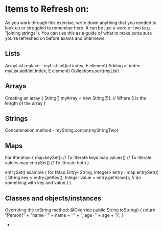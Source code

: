 # Items to Refresh on:

As you work through this exercise, write down anything that you needed to look up or struggled to remember here. It can be just a word or two (e.g. "joining strings"). You can use this as a guide of what to make extra sure you're refreshed on before exams and interviews.


Lists
----------
ArrayList replace - myList.set(int index, E element)
Adding at index - myList.add(int index, E element)
Collections.sort(myList)


Arrays
----------
Creating an array {
    String[] myArray = new String[5]; // Where 5 is the length of the array
}


Strings
----------
Concatenation method - myString.concat(myStringTwo)


Maps
----------
For itteration {
    map.keySet() // To itterate keys
    map.values() // To itterate values
    map.entrySet() // To itterate both
}

entrySet() example {
    for (Map.Entry<String, Integer> entry : map.entrySet()) {
    String key = entry.getKey();
    Integer value = entry.getValue();
    // do something with key and value
}
}


Classes and objects/instances
----------
Overriding the toString method:
@Override
public String toString() {
    return "Person{" +
                "name='" + name + '\'' +
                ", age=" + age +
                '}';
    }

- 